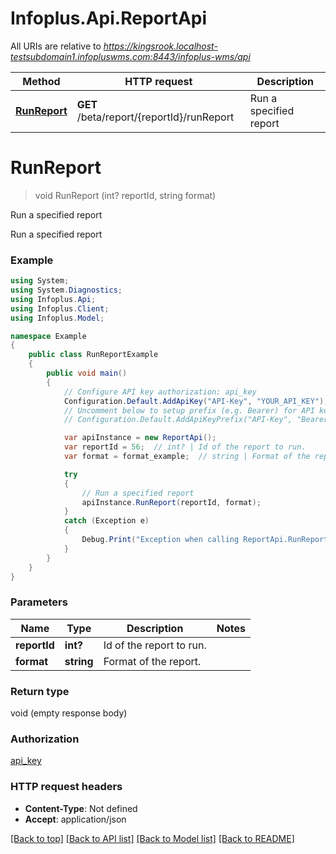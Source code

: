 # Infoplus.Api.ReportApi

All URIs are relative to *https://kingsrook.localhost-testsubdomain1.infopluswms.com:8443/infoplus-wms/api*

Method | HTTP request | Description
------------- | ------------- | -------------
[**RunReport**](ReportApi.md#runreport) | **GET** /beta/report/{reportId}/runReport | Run a specified report


<a name="runreport"></a>
# **RunReport**
> void RunReport (int? reportId, string format)

Run a specified report

Run a specified report

### Example
```csharp
using System;
using System.Diagnostics;
using Infoplus.Api;
using Infoplus.Client;
using Infoplus.Model;

namespace Example
{
    public class RunReportExample
    {
        public void main()
        {
            // Configure API key authorization: api_key
            Configuration.Default.AddApiKey("API-Key", "YOUR_API_KEY");
            // Uncomment below to setup prefix (e.g. Bearer) for API key, if needed
            // Configuration.Default.AddApiKeyPrefix("API-Key", "Bearer");

            var apiInstance = new ReportApi();
            var reportId = 56;  // int? | Id of the report to run.
            var format = format_example;  // string | Format of the report.

            try
            {
                // Run a specified report
                apiInstance.RunReport(reportId, format);
            }
            catch (Exception e)
            {
                Debug.Print("Exception when calling ReportApi.RunReport: " + e.Message );
            }
        }
    }
}
```

### Parameters

Name | Type | Description  | Notes
------------- | ------------- | ------------- | -------------
 **reportId** | **int?**| Id of the report to run. | 
 **format** | **string**| Format of the report. | 

### Return type

void (empty response body)

### Authorization

[api_key](../README.md#api_key)

### HTTP request headers

 - **Content-Type**: Not defined
 - **Accept**: application/json

[[Back to top]](#) [[Back to API list]](../README.md#documentation-for-api-endpoints) [[Back to Model list]](../README.md#documentation-for-models) [[Back to README]](../README.md)

